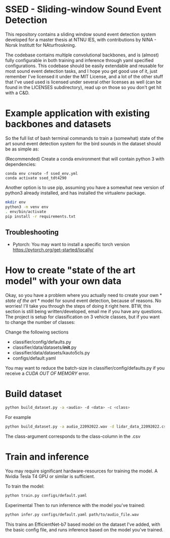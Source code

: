 # SSED - Sliding-window Sound Event Detection

This repository contains a sliding window sound event detection system developed for a master thesis at NTNU IES, with contributions by NINA - Norsk Institutt for NAturfroskning.

The codebase contains multiple convolutional backbones, and is (almost) fully configurable in both training and inference through yaml specified configurations.
This codebase should be easily extendable and reusable for most sound event detection tasks, and I hope you get good use of it, just remember I've licensed it under the MIT License, and a lot of the other stuff that I've used used is licensed under several other licenses as well (can be found in the LICENSES subdirectory), read up on those so you don't get hit with a C&D.


# Example application with existing backbones and datasets

So the full list of bash terminal commands to train a (somewhat) state of the art sound event detection system for the bird sounds in the dataset should be as simple as:


(Recommended) Create a conda environment that will contain python 3 with dependencies:
```
conda env create -f ssed_env.yml
conda activate ssed_tdt4290
```


Another option is to use pip, assuming you have a somewhat new version of python3 already installed, and has installed the virtualenv package.

```bash
mkdir env
python3 -m venv env
. env/bin/activate
pip install -r requirements.txt
```


## Troubleshooting
- Pytorch: You may want to install a specific torch version https://pytorch.org/get-started/locally/

# How to create "state of the art model" with your own data
Okay, so you have a problem where you actually need to create your own * *state of the art* * model for sound event detection, because of reasons. No worries! I'll take you through the steps of doing it right here. BTW, this section is still being written/developed, email me if you have any questions. The project is setup for classification on 3 vehicle classes, but if you want to change the number of classes:

Change the following sections

- classifier/config/defaults.py
- classifier/data/datasets/__init__.py
- classifier/data/datasets/kauto5cls.py
- configs/default.yaml

You may want to reduce the batch-size in classifier/config/defaults.py if you receive a *CUDA OUT OF MEMORY* error. 
# Build dataset

```bash
python build_dataset.py -a <audio> -d <data> -c <class> 
```

For example
```bash
python build_dataset.py -a audio_22092022.wav -d lidar_data_22092022.csv -c class_1 
```
The class-argument corresponds to the class-column in the .csv

# Train and inference
You may require significant hardware-resources for training the model. A Nvidia Tesla T4 GPU or similar is sufficient.

To train the model:
```bash
python train.py configs/default.yaml
```

Experimental
Then to run inferrence with the model you've trained:

```bash
python infer.py configs/default.yaml path/to/audio_file.wav
```

This trains an EfficientNet-b7 based model on the dataset I've added, with the basic config file, and runs inference based on the model you've trained.



